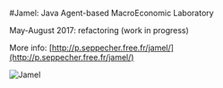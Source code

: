 #Jamel: Java Agent-based MacroEconomic Laboratory

May-August 2017: refactoring (work in progress)

More info: [http://p.seppecher.free.fr/jamel/](http://p.seppecher.free.fr/jamel/)

![Jamel](http://p.seppecher.free.fr/jamel/util/github.jpg "Jamel")
